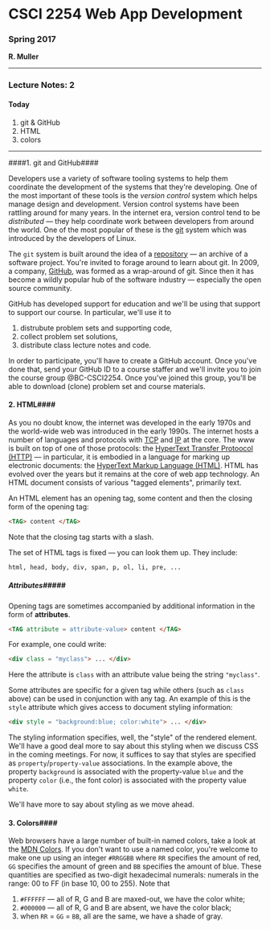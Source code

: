 # CSCI 2254 Web App Development

### Spring 2017

**R. Muller**

------

### Lecture Notes: 2

#### Today

1. git & GitHub
2. HTML
3. colors

------

####1. git and GitHub####

Developers use a variety of software tooling systems to help them coordinate the development of the systems that they're developing. One of the most important of these tools is the *version control* system which helps manage design and development. Version control systems have been rattling around for many years. In the internet era, version control tend to be *distributed* — they help coordinate work between developers from around the world. One of the most popular of these is the [git](https://en.wikipedia.org/wiki/Git) system which was introduced by the developers of Linux.

The `git` system is built around the idea of a [repository](https://en.wikipedia.org/wiki/Software_repository) — an archive of a software project. You're invited to forage around to learn about git. In 2009, a company, [GitHub](https://github.com/), was formed as a wrap-around of git. Since then it has become a wildly popular hub of the software industry — especially the open source community.

GitHub has developed support for education and we'll be using that support to support our course. In particular, we'll use it to

1. distrubute problem sets and supporting code,
2. collect problem set solutions,
3. distribute class lecture notes and code.

In order to participate, you'll have to create a GitHub account. Once you've done that, send your GitHub ID to a course staffer and we'll invite you to join the course group @BC-CSCI2254.  Once you've joined this group, you'll be able to download (clone) problem set and course materials.

#### 2. HTML####

As you no doubt know, the internet was developed in the early 1970s and the world-wide web was introduced in the early 1990s. The internet hosts a number of languages and protocols with [TCP](https://en.wikipedia.org/wiki/Transmission_Control_Protocol) and [IP](https://en.wikipedia.org/wiki/Internet_Protocol) at the core. The www is built on top of one of those protocols: the [HyperText Transfer Protoocol (HTTP)](https://en.wikipedia.org/wiki/Hypertext_Transfer_Protocol) — in particular, it is embodied in a language for marking up electronic documents: the [HyperText Markup Language (HTML)](https://en.wikipedia.org/wiki/HTML). HTML has evolved over the years but it remains at the core of web app technology. An HTML document consists of various "tagged elements", primarily text. 

An HTML element has an opening tag, some content and then the closing form of the opening tag:

```html
<TAG> content </TAG>
```

Note that the closing tag starts with a slash.

The set of HTML tags is fixed — you can look them up. They include:

```html
html, head, body, div, span, p, ol, li, pre, ...
```

##### Attributes#####

Opening tags are sometimes accompanied by additional information in the form of **attributes**.

```html
<TAG attribute = attribute-value> content </TAG>
```

For example, one could write:

```html
<div class = "myclass"> ... </div>
```

Here the attribute is `class` with an attribute value being the string `"myclass"`. 

Some attributes are specific for a given tag while others (such as `class` above) can be used in conjunction with any tag. An example of this is the `style` attribute which gives access to document styling information:

```html
<div style = "background:blue; color:white"> ... </div>
```

The styling information specifies, well, the "style" of the rendered element. We'll have a good deal more to say about this styling when we discuss CSS in the coming meetings. For now, it suffices to say that styles are specified as `property`/`property-value` associations. In the example above, the property `background` is associated with the property-value `blue` and the property `color` (i.e., the font color) is associated with the property value `white`. 

We'll have more to say about styling as we move ahead.

#### 3. Colors####

Web browsers have a large number of built-in named colors, take a look at the [MDN Colors](https://developer.mozilla.org/en-US/docs/Web/CSS/color_value). If you don't want to use a named color, you're welcome to make one up using an integer `#RRGGBB` where `RR` specifies the amount of red, `GG` specifies the amount of green and `BB` specifies the amount of blue. These quantities are specified as two-digit hexadecimal numerals: numerals in the range: 00 to FF (in base 10, 00 to 255). Note that

1. `#FFFFFF` — all of R, G and B are maxed-out, we have the color white;
2. `#000000` — all of R, G and B are absent, we have the color black;
3. when `RR` = `GG` = `BB`, all are the same, we have a shade of gray.